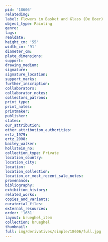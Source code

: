 ```yaml
---
pid: '18606'
relatedimg: 
label: Flowers in Basket and Glass (De Boer)
object_type: Painting
genre: 
tags: 
realdate: 
height_cm: '55'
width_cm: '91'
diameter_cm: 
plate_dimensions: 
support: 
drawing_medium: 
signature: 
signature_location: 
support_marks: 
further_inscription: 
collaborators: 
collaborator_notes: 
collectors_patrons: 
print_type: 
print_notes: 
printmaker: 
publisher: 
states: 
our_attribution: 
other_attribution_authorities: 
ertz_1979: 
ertz_2008: 
bailey_walker: 
hollstein_no: 
collection_type: Private
location_country: 
location_city: 
location: 
location_collection: 
location_or_most_recent_sale_notes: 
provenance: 
bibliography: 
exhibition_history: 
related_works: 
copies_and_variants: 
curatorial_files: 
external_resources: 
order: '1631'
layout: brueghel_item
collection: brueghel
thumbnail: 
full: img/derivatives/simple/18606/full.jpg
---
```

